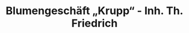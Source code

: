 ---
title: "Blumengeschäft „Krupp“ - Inh. Th. Friedrich"
url: /zwickau/blumengeschaeft-krupp-inh-th-friedrich/
shop: Blumen
---